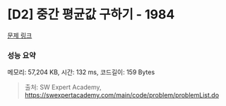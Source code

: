 # [D2] 중간 평균값 구하기 - 1984 

[문제 링크](https://swexpertacademy.com/main/code/problem/problemDetail.do?contestProbId=AV5Pw_-KAdcDFAUq) 

### 성능 요약

메모리: 57,204 KB, 시간: 132 ms, 코드길이: 159 Bytes



> 출처: SW Expert Academy, https://swexpertacademy.com/main/code/problem/problemList.do